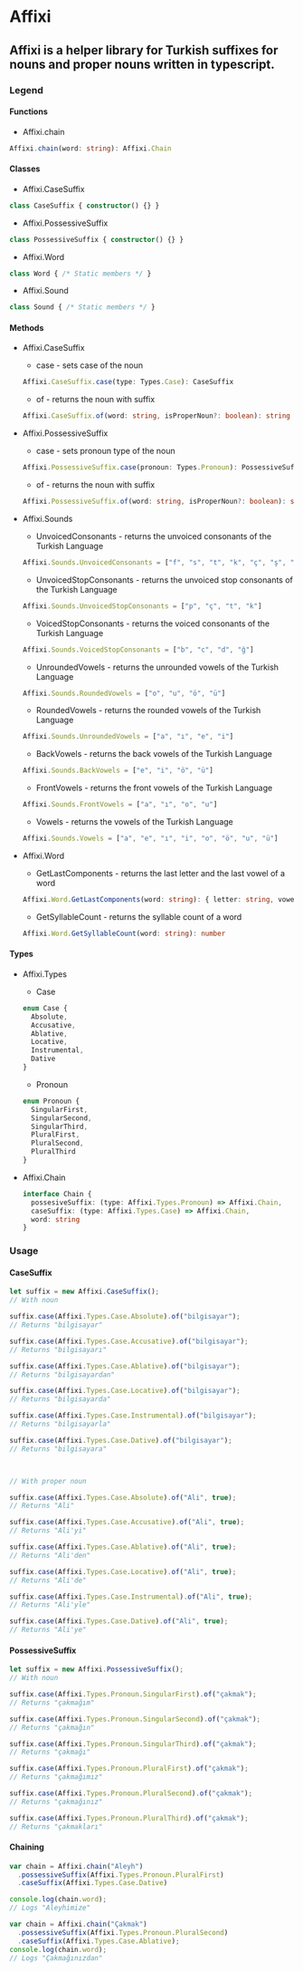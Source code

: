 # Affixi

## Affixi is a helper library for Turkish suffixes for nouns and proper nouns written in typescript.

### Legend

#### Functions

- Affixi.chain

```TypeScript
Affixi.chain(word: string): Affixi.Chain
```

#### Classes

- Affixi.CaseSuffix

```TypeScript
class CaseSuffix { constructor() {} }
```

- Affixi.PossessiveSuffix

```TypeScript
class PossessiveSuffix { constructor() {} }
```

- Affixi.Word

```TypeScript
class Word { /* Static members */ }
```

- Affixi.Sound

```TypeScript
class Sound { /* Static members */ }
```

#### Methods

- Affixi.CaseSuffix

  - case - sets case of the noun

  ```TypeScript
  Affixi.CaseSuffix.case(type: Types.Case): CaseSuffix
  ```

  - of - returns the noun with suffix

  ```TypeScript
  Affixi.CaseSuffix.of(word: string, isProperNoun?: boolean): string
  ```

- Affixi.PossessiveSuffix

  - case - sets pronoun type of the noun

  ```TypeScript
  Affixi.PossessiveSuffix.case(pronoun: Types.Pronoun): PossessiveSuffix
  ```

  - of - returns the noun with suffix

  ```TypeScript
  Affixi.PossessiveSuffix.of(word: string, isProperNoun?: boolean): string
  ```

- Affixi.Sounds

  - UnvoicedConsonants - returns the unvoiced consonants of the Turkish Language

  ```TypeScript
  Affixi.Sounds.UnvoicedConsonants = ["f", "s", "t", "k", "ç", "ş", "h", "p"]
  ```

  - UnvoicedStopConsonants - returns the unvoiced stop consonants of the Turkish Language

  ```TypeScript
  Affixi.Sounds.UnvoicedStopConsonants = ["p", "ç", "t", "k"]
  ```

  - VoicedStopConsonants - returns the voiced consonants of the Turkish Language

  ```TypeScript
  Affixi.Sounds.VoicedStopConsonants = ["b", "c", "d", "ğ"]
  ```

  - UnroundedVowels - returns the unrounded vowels of the Turkish Language

  ```TypeScript
  Affixi.Sounds.RoundedVowels = ["o", "u", "ö", "ü"]
  ```

  - RoundedVowels - returns the rounded vowels of the Turkish Language

  ```TypeScript
  Affixi.Sounds.UnroundedVowels = ["a", "ı", "e", "i"]
  ```

  - BackVowels - returns the back vowels of the Turkish Language

  ```TypeScript
  Affixi.Sounds.BackVowels = ["e", "i", "ö", "ü"]
  ```

  - FrontVowels - returns the front vowels of the Turkish Language

  ```TypeScript
  Affixi.Sounds.FrontVowels = ["a", "ı", "o", "u"]
  ```

  - Vowels - returns the vowels of the Turkish Language

  ```TypeScript
  Affixi.Sounds.Vowels = ["a", "e", "ı", "i", "o", "ö", "u", "ü"]
  ```

- Affixi.Word

  - GetLastComponents - returns the last letter and the last vowel of a word

  ```TypeScript
  Affixi.Word.GetLastComponents(word: string): { letter: string, vowel: string }
  ```

  - GetSyllableCount - returns the syllable count of a word

  ```TypeScript
  Affixi.Word.GetSyllableCount(word: string): number
  ```

#### Types

- Affixi.Types

  - Case

  ```Typescript
  enum Case {
    Absolute,
    Accusative,
    Ablative,
    Locative,
    Instrumental,
    Dative
  }
  ```

  - Pronoun

  ```Typescript
  enum Pronoun {
    SingularFirst,
    SingularSecond,
    SingularThird,
    PluralFirst,
    PluralSecond,
    PluralThird
  }
  ```

- Affixi.Chain

  ```Typescript
  interface Chain {
    possesiveSuffix: (type: Affixi.Types.Pronoun) => Affixi.Chain,
    caseSuffix: (type: Affixi.Types.Case) => Affixi.Chain,
    word: string
  }
  ```

### Usage

#### CaseSuffix

```TypeScript
let suffix = new Affixi.CaseSuffix();
// With noun

suffix.case(Affixi.Types.Case.Absolute).of("bilgisayar");
// Returns "bilgisayar"

suffix.case(Affixi.Types.Case.Accusative).of("bilgisayar");
// Returns "bilgisayarı"

suffix.case(Affixi.Types.Case.Ablative).of("bilgisayar");
// Returns "bilgisayardan"

suffix.case(Affixi.Types.Case.Locative).of("bilgisayar");
// Returns "bilgisayarda"

suffix.case(Affixi.Types.Case.Instrumental).of("bilgisayar");
// Returns "bilgisayarla"

suffix.case(Affixi.Types.Case.Dative).of("bilgisayar");
// Returns "bilgisayara"



// With proper noun

suffix.case(Affixi.Types.Case.Absolute).of("Ali", true);
// Returns "Ali"

suffix.case(Affixi.Types.Case.Accusative).of("Ali", true);
// Returns "Ali'yi"

suffix.case(Affixi.Types.Case.Ablative).of("Ali", true);
// Returns "Ali'den"

suffix.case(Affixi.Types.Case.Locative).of("Ali", true);
// Returns "Ali'de"

suffix.case(Affixi.Types.Case.Instrumental).of("Ali", true);
// Returns "Ali'yle"

suffix.case(Affixi.Types.Case.Dative).of("Ali", true);
// Returns "Ali'ye"

```

#### PossessiveSuffix

```TypeScript
let suffix = new Affixi.PossessiveSuffix();
// With noun

suffix.case(Affixi.Types.Pronoun.SingularFirst).of("çakmak");
// Returns "çakmağım"

suffix.case(Affixi.Types.Pronoun.SingularSecond).of("çakmak");
// Returns "çakmağın"

suffix.case(Affixi.Types.Pronoun.SingularThird).of("çakmak");
// Returns "çakmağı"

suffix.case(Affixi.Types.Pronoun.PluralFirst).of("çakmak");
// Returns "çakmağımız"

suffix.case(Affixi.Types.Pronoun.PluralSecond).of("çakmak");
// Returns "çakmağınız"

suffix.case(Affixi.Types.Pronoun.PluralThird).of("çakmak");
// Returns "çakmakları"
```

#### Chaining

```TypeScript
var chain = Affixi.chain("Aleyh")
  .possessiveSuffix(Affixi.Types.Pronoun.PluralFirst)
  .caseSuffix(Affixi.Types.Case.Dative)

console.log(chain.word);
// Logs "Aleyhimize"

var chain = Affixi.chain("Çakmak")
  .possessiveSuffix(Affixi.Types.Pronoun.PluralSecond)
  .caseSuffix(Affixi.Types.Case.Ablative);
console.log(chain.word);
// Logs "Çakmağınızdan"
```
